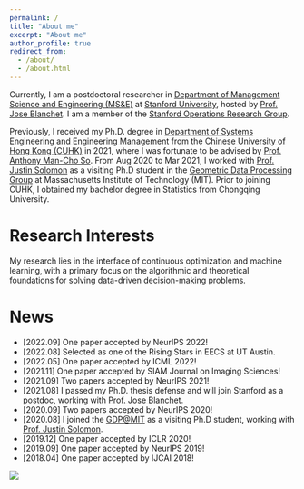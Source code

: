 ```yaml
---
permalink: /
title: "About me"
excerpt: "About me"
author_profile: true
redirect_from: 
  - /about/
  - /about.html
---
```


Currently, I am a postdoctoral researcher in [Department of Management Science and Engineering (MS&E)](https://msande.stanford.edu/)
at [Stanford University](https://www.stanford.edu/), hosted by [Prof. Jose Blanchet](https://web.stanford.edu/~jblanche/).
I am a member of the [Stanford Operations Research Group](https://or.stanford.edu/).

Previously, I received my Ph.D. degree in [Department of Systems Engineering and Engineering Management](https://www.se.cuhk.edu.hk/)
from the [Chinese University of Hong Kong (CUHK)](https://www.cuhk.edu.hk/english/index.html) in 2021, where I was fortunate to be advised 
by [Prof. Anthony Man-Cho So](https://www1.se.cuhk.edu.hk/~manchoso/). From Aug 2020 to Mar 2021, I worked with [Prof. Justin Solomon](https://people.csail.mit.edu/jsolomon/)
as a visiting Ph.D student in the [Geometric Data Processing Group](http://groups.csail.mit.edu/gdpgroup/index.html) at Massachusetts Institute of Technology (MIT). 
Prior to joining CUHK, I obtained my bachelor degree in Statistics from Chongqing University.


# Research Interests 
My research lies in the interface of continuous optimization and machine learning, with a primary focus on the algorithmic and theoretical foundations for solving data-driven decision-making problems. 

# News

- [2022.09] One paper accepted by NeurIPS 2022! 
- [2022.08] Selected as one of the Rising Stars in EECS at UT Austin.
- [2022.05] One paper accepted by ICML 2022! 
- [2021.11] One paper accepted by SIAM Journal on Imaging Sciences!
- [2021.09] Two papers accepted by NeurIPS 2021!
- [2021.08] I passed my Ph.D. thesis defense and will join Stanford as a postdoc, working with [Prof. Jose Blanchet](https://web.stanford.edu/~jblanche/).
- [2020.09] Two papers accepted by NeurIPS 2020!
- [2020.08] I joined the [GDP@MIT](http://groups.csail.mit.edu/gdpgroup/index.html) as a visiting Ph.D student, working with [Prof. Justin Solomon](https://people.csail.mit.edu/jsolomon/).  
- [2019.12] One paper accepted by ICLR 2020!
- [2019.09] One paper accepted by NeurIPS 2019!
- [2018.04] One paper accepted by IJCAI 2018!

<a href="https://clustrmaps.com/site/1bc1p" title="Visit tracker"><img src="//clustrmaps.com/map_v2.png?cl=080808&w=268&t=tt&d=ClGOXY2uKf0Io0DSAJkrBfZlEVYRsuP6Esld81tT5GE&co=ffffff&ct=808080" /></a>
